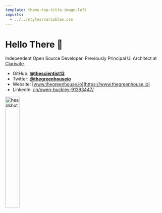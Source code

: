```yaml
---
template: theme-top-title-image-left
imports:
  - ../../styles/variables.css
---
```


<style>
  img {
    width: 30%!important;
    bottom: 20%!important;
    border: 3px solid var(--color-accent)!important;
  }
</style>

# Hello There 👋

Independent Open Source Developer. Previously Principal UI Architect at [Clarivate](https://clarivate.com/).

- GitHub: [**@thescientist13**](https://github.com/thescientist13)
- Twitter: [**@thegreenhouseio**](https://twitter.com/thegreenhouseio)
- Website: [www.thegreenhouse.io](https://www.thegreenhouse.io)
- LinkedIn: [/in/owen-buckley-91393447/](https://www.linkedin.com/in/owen-buckley-91393447/)

![headshot](/assets/headshot-cropped.png)